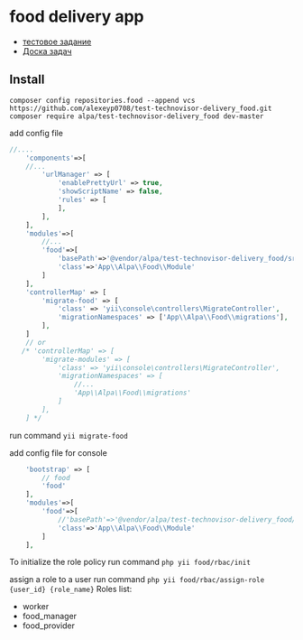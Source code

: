 # food delivery app
- [тестовое задание](/docs/task.md)
- [Доска задач](https://github.com/alexeyp0708/test-technovisor-delivery_food/projects/1)

## Install

`composer config repositories.food --append vcs https://github.com/alexeyp0708/test-technovisor-delivery_food.git`  
`composer require alpa/test-technovisor-delivery_food dev-master`  

add config file 

```php
//....
    'components'=>[
    //...
        'urlManager' => [
            'enablePrettyUrl' => true,
            'showScriptName' => false,
            'rules' => [
            ],
        ],
    ],
    'modules'=>[
        //...
        'food'=>[
            'basePath'=>'@vendor/alpa/test-technovisor-delivery_food/src/food',
            'class'=>'App\\Alpa\\Food\\Module'
        ]
    ],
    'controllerMap' => [
        'migrate-food' => [
            'class' => 'yii\console\controllers\MigrateController',
            'migrationNamespaces' => ['App\\Alpa\\Food\\migrations'],
        ],
    ]
    // or     
   /* 'controllerMap' => [
        'migrate-modules' => [
            'class' => 'yii\console\controllers\MigrateController',
            'migrationNamespaces' => [
                //...
                'App\\Alpa\\Food\\migrations'
            ]
        ],
    ] */
```
run command `yii migrate-food`


add config file for console

```php
    'bootstrap' => [
        // food
        'food'
    ],
    'modules'=>[
        'food'=>[
            //'basePath'=>'@vendor/alpa/test-technovisor-delivery_food/src/food',
            'class'=>'App\\Alpa\\Food\\Module'
        ]
    ],
```
To initialize the role policy
run command `php yii food/rbac/init`

assign a role to a user
run command `php yii food/rbac/assign-role {user_id} {role_name}`
Roles list:
- worker 
- food_manager
- food_provider
